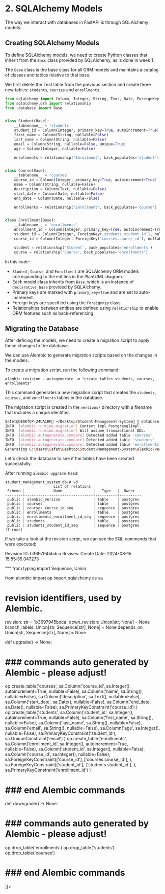 # 2. SQLAlchemy Models

The way we interact with databases in FastAPI is through SQLAlchemy models.

## Creating SQLAlchemy Models

To define SQLAlchemy models, we need to create Python classes that inherit from the
`Base` class provided by SQLAlchemy, as is done in week 1.

The `Base` class is the base class for all ORM models and maintains a catalog of
classes and tables relative to that base.

We first delete the Test table from the previous section and create three new tables:
`students`, `courses` and `enrollments`.

```python
from sqlalchemy import Column, Integer, String, Text, Date, ForeignKey
from sqlalchemy.orm import relationship
from .database import Base


class Student(Base):
    __tablename__ = 'students'
    student_id = Column(Integer, primary_key=True, autoincrement=True)
    first_name = Column(String, nullable=False)
    last_name = Column(String, nullable=False)
    email = Column(String, nullable=False, unique=True)
    age = Column(Integer, nullable=False)

    enrollments = relationship('Enrollment', back_populates='student')


class Course(Base):
    __tablename__ = 'courses'
    course_id = Column(Integer, primary_key=True, autoincrement=True)
    name = Column(String, nullable=False)
    description = Column(Text, nullable=False)
    start_date = Column(Date, nullable=False)
    end_date = Column(Date, nullable=False)

    enrollments = relationship('Enrollment', back_populates='course')


class Enrollment(Base):
    __tablename__ = 'enrollments'
    enrollment_id = Column(Integer, primary_key=True, autoincrement=True)
    student_id = Column(Integer, ForeignKey('students.student_id'), nullable=False)
    course_id = Column(Integer, ForeignKey('courses.course_id'), nullable=False)

    student = relationship('Student', back_populates='enrollments')
    course = relationship('Course', back_populates='enrollments')

```

In this code:
- `Student`, `Course`, and `Enrollment` are SQLAlchemy ORM models corresponding to the entities in the PlantUML diagram.
- Each model class inherits from `Base`, which is an instance of `declarative_base` provided by SQLAlchemy.
- Primary keys are marked with `primary_key=True` and are set to auto-increment.
- Foreign keys are specified using the `ForeignKey` class.
- Relationships between entities are defined using `relationship` to enable ORM features such as back-referencing.

## Migrating the Database

After defining the models, we need to create a migration script to apply these changes to the database.

We can use Alembic to generate migration scripts based on the changes in the models.

To create a migration script, run the following command:

```shell
alembic revision --autogenerate -m "create tables students, courses, enrollments"
```

This command generates a new migration script that creates the `students`, `courses`, and `enrollments` tables in the database.

The migration script is created in the `versions/` directory with a filename that includes a unique identifier.

```Bash
Safet@DESKTOP-24UA1HK ~/Desktop/Student-Management-System  database-setup alembic revision --autogenerate -m "create tables students, courses, enrollments"
INFO  [alembic.runtime.migration] Context impl PostgresqlImpl.
INFO  [alembic.runtime.migration] Will assume transactional DDL.
INFO  [alembic.autogenerate.compare] Detected added table 'courses'
INFO  [alembic.autogenerate.compare] Detected added table 'students'
INFO  [alembic.autogenerate.compare] Detected added table 'enrollments'
Generating C:\Users\Safet\Desktop\Student-Management-System\alembic\versions\b3697945bdca_create_tables_students_courses_.py ...  done
```

Let's check the database to see if the tables have been created successfully.

After running `alembic upgrade head`:

```shell
student_management_system_db-# \d
                      List of relations
 Schema |             Name              |   Type   |  Owner
--------+-------------------------------+----------+----------
 public | alembic_version               | table    | postgres
 public | courses                       | table    | postgres
 public | courses_course_id_seq         | sequence | postgres
 public | enrollments                   | table    | postgres
 public | enrollments_enrollment_id_seq | sequence | postgres
 public | students                      | table    | postgres
 public | students_student_id_seq       | sequence | postgres
(7 rows)
```

If we take a look at the revision script, we can see the SQL commands that were executed:

<code-block lang="python" collapsible="true" collapsed-title="Migration Script">
<![CDATA[
"""create tables students, courses, enrollments

Revision ID: b3697945bdca
Revises:
Create Date: 2024-08-15 15:55:39.047273

"""
from typing import Sequence, Union

from alembic import op
import sqlalchemy as sa


# revision identifiers, used by Alembic.
revision: str = 'b3697945bdca'
down_revision: Union[str, None] = None
branch_labels: Union[str, Sequence[str], None] = None
depends_on: Union[str, Sequence[str], None] = None


def upgrade() -> None:
# ### commands auto generated by Alembic - please adjust! ###
op.create_table('courses',
sa.Column('course_id', sa.Integer(), autoincrement=True, nullable=False),
sa.Column('name', sa.String(), nullable=False),
sa.Column('description', sa.Text(), nullable=False),
sa.Column('start_date', sa.Date(), nullable=False),
sa.Column('end_date', sa.Date(), nullable=False),
sa.PrimaryKeyConstraint('course_id')
)
op.create_table('students',
sa.Column('student_id', sa.Integer(), autoincrement=True, nullable=False),
sa.Column('first_name', sa.String(), nullable=False),
sa.Column('last_name', sa.String(), nullable=False),
sa.Column('email', sa.String(), nullable=False),
sa.Column('age', sa.Integer(), nullable=False),
sa.PrimaryKeyConstraint('student_id'),
sa.UniqueConstraint('email')
)
op.create_table('enrollments',
sa.Column('enrollment_id', sa.Integer(), autoincrement=True, nullable=False),
sa.Column('student_id', sa.Integer(), nullable=False),
sa.Column('course_id', sa.Integer(), nullable=False),
sa.ForeignKeyConstraint(['course_id'], ['courses.course_id'], ),
sa.ForeignKeyConstraint(['student_id'], ['students.student_id'], ),
sa.PrimaryKeyConstraint('enrollment_id')
)
# ### end Alembic commands ###


def downgrade() -> None:
# ### commands auto generated by Alembic - please adjust! ###
op.drop_table('enrollments')
op.drop_table('students')
op.drop_table('courses')
# ### end Alembic commands ###
]]>

</code-block>